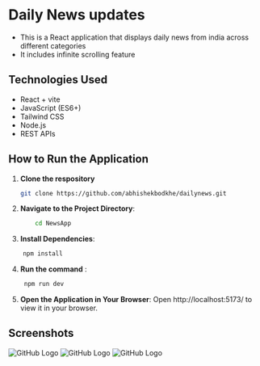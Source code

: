 # Daily News updates

- This is a React application that displays daily news from india across different categories
- It includes infinite scrolling feature 


## Technologies Used

- React + vite 
- JavaScript (ES6+)
- Tailwind CSS
- Node.js
- REST APIs


## How to Run the Application

1. **Clone the respository**
    ```bash
    git clone https://github.com/abhishekbodkhe/dailynews.git
    ```

3. **Navigate to the Project Directory**:
   ```bash
       cd NewsApp
   ```

4. **Install Dependencies**:
  ```bash
      npm install
  ```

4. **Run the command** :
   ```bash
    npm run dev
    ```
5. **Open the Application in Your Browser**:
    Open http://localhost:5173/ to view it in your browser.
   
## Screenshots
<img src="https://github.com/abhishekbodkhe/dailynews/blob/main/newse1.jpg?raw=true" alt="GitHub Logo" style="max-width: 100%;">
<img src="https://github.com/abhishekbodkhe/dailynews/blob/main/newse2.jpg?raw=true" alt="GitHub Logo" style="max-width: 100%;">
<img src="https://github.com/abhishekbodkhe/dailynews/blob/main/newse3.jpg?raw=true" alt="GitHub Logo" style="max-width: 100%;">



